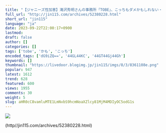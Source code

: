 ```yaml
---
title: "【ジャニーズ性加害】滝沢秀明さんの事務所「TOBE」、こっちもダメかもしれない・・・ "
full_url: "http://jin115.com/archives/52380228.html"
short_url: "jin115"
language: "ja"
date: 2023-09-22T22:00:17+0900
lastmod: 
draft: false
author: []
categories: []
tags: ['tobe', 'かも', 'こっち']
encoded_tags: ['dG9iZQ==', '44GL44KC', '44GT44Gj44Gh']
keywords: []
thumbnail: "https://livedoor.blogimg.jp/jin115/imgs/8/3/8361108e.png"
popular: 947
latest: 1612
trend: 628
featured: 600
views: 1955
comments: 30
weight: 5
slug: aHR0cC8vamluMTE1LmNvbS9hcmNoaXZlcy81MjM4MDIyOC5odG1s
---
```


![](https://livedoor.blogimg.jp/jin115/imgs/8/3/8361108e.png)



(http//jin115.com/archives/52380228.html)
